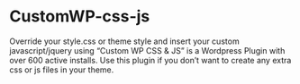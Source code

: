 # CustomWP-css-js
Override your style.css or theme style and insert your custom javascript/jquery using “Custom WP CSS &amp; JS” is a Wordpress Plugin with over 600 active installs. Use this plugin if you don’t want to create any extra css or js files in your theme.
